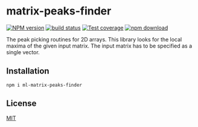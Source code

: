 # matrix-peaks-finder

[![NPM version][npm-image]][npm-url]
[![build status][ci-image]][ci-url]
[![Test coverage][codecov-image]][codecov-url]
[![npm download][download-image]][download-url]

The peak picking routines for 2D arrays. This library looks for the local maxima of the given input matrix. The input matrix has to be specified as a single vector.

## Installation

`npm i ml-matrix-peaks-finder`

## License

[MIT](./LICENSE)

[npm-image]: https://img.shields.io/npm/v/ml-matrix-peaks-finder.svg
[npm-url]: https://npmjs.org/package/ml-matrix-peaks-finder
[codecov-image]: https://img.shields.io/codecov/c/github/mljs/matrix-peaks-finder.svg
[codecov-url]: https://codecov.io/gh/mljs/matrix-peaks-finder
[ci-image]: https://github.com/mljs/matrix-peaks-finder/workflows/Node.js%20CI/badge.svg?branch=master
[ci-url]: https://github.com/mljs/matrix-peaks-finder/actions?query=workflow%3A%22Node.js+CI%22
[download-image]: https://img.shields.io/npm/dm/ml-matrix-peaks-finder.svg
[download-url]: https://npmjs.org/package/ml-matrix-peaks-finder

